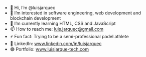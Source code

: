 - 👋 Hi, I’m @luisjarquec
- 👀 I’m interested in software engineering, web development and blockchain development
- 🌱 I’m currently learning HTML, CSS and JavaScript
- 📫 How to reach me: luis.jarquec@gmail.com
- ⚡ Fun fact: Trying to be a semi-professional padel athlete
- 💼 LinkedIn: www.linkedin.com/in/luisjarquec
- 🟣 Portfolio: www.luisjarque-tech.com
<!---
luisjarquec/luisjarquec is a ✨ special ✨ repository because its `README.md` (this file) appears on your GitHub profile.
You can click the Preview link to take a look at your changes.
--->
